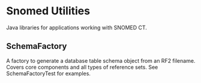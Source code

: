 Snomed Utilities
================

Java libraries for applications working with SNOMED CT.

SchemaFactory
-------------
A factory to generate a database table schema object from an RF2 filename. Covers core components and all types of reference sets. See SchemaFactoryTest for examples.
